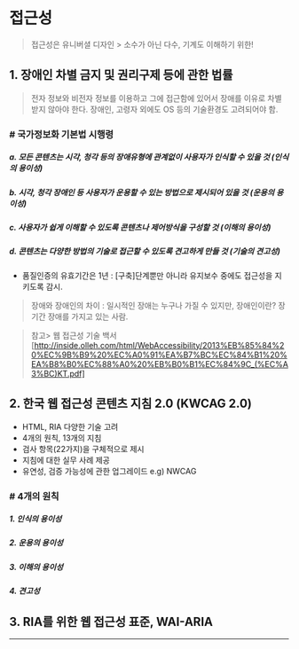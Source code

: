 # 접근성
> 접근성은 유니버셜 디자인  > 소수가 아닌 다수, 기계도 이해하기 위한!

## 1. 장애인 차별 금지 및 권리구제 등에 관한 법률

> 전자 정보와 비전자 정보를 이용하고 그에 접근함에 있어서 장애를 이유로 차별받지 않아야 한다.
> 장애인, 고령자 외에도 OS 등의 기술환경도 고려되어야 함.

### # 국가정보화 기본법 시행령
##### a. 모든 콘텐츠는 시각, 청각 등의 장애유형에 관계없이 사용자가 인식할 수 있을 것 (인식의 용이성)
##### b. 시각, 청각 장애인 등 사용자가 운용할 수 있는 방법으로 제시되어 있을 것 (운용의 용이성)
##### c. 사용자가 쉽게 이해할 수 있도록 콘텐츠나 제어방식을 구성할 것 (이해의 용이성)
##### d. 콘텐츠는 다양한 방법의 기술로 접근할 수 있도록 견고하게 만들 것 (기술의 견고성)

* 품질인증의 유효기간은 1년
  : [구축]단계뿐만 아니라 유지보수 중에도 접근성을 지키도록 감시.
 
> 장애와 장애인의 차이 
> : 일시적인 장애는 누구나 가질 수 있지만, 장애인이란? 장기간 장애를 가지고 있는 사람.

> 참고> 웹 접근성 기술 백서[http://inside.olleh.com/html/WebAccessibility/2013%EB%85%84%20%EC%9B%B9%20%EC%A0%91%EA%B7%BC%EC%84%B1%20%EA%B8%B0%EC%88%A0%20%EB%B0%B1%EC%84%9C_(%EC%A3%BC)KT.pdf]

## 2. 한국 웹 접근성 콘텐츠 지침 2.0 (KWCAG 2.0)

* HTML, RIA 다양한 기술 고려
* 4개의 원칙, 13개의 지침
* 검사 항목(22가지)을 구체적으로 제시
* 지침에 대한 실무 사례 제공
* 유연성, 검증 가능성에 관한 업그레이드  e.g) NWCAG

### # 4개의 원칙
##### 1. 인식의 용이성
##### 2. 운용의 용이성
##### 3. 이해의 용이성
##### 4. 견고성



## 3. RIA를 위한 웹 접근성 표준, WAI-ARIA

---